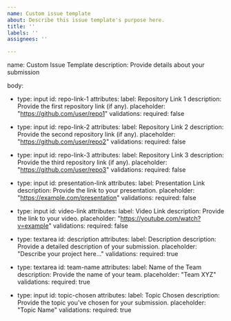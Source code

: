 ```yaml
---
name: Custom issue template
about: Describe this issue template's purpose here.
title: ''
labels: ''
assignees: ''

---
```


name: Custom Issue Template
description: Provide details about your submission

body:
  - type: input
    id: repo-link-1
    attributes:
      label: Repository Link 1
      description: Provide the first repository link (if any).
      placeholder: "https://github.com/user/repo1"
    validations:
      required: false

  - type: input
    id: repo-link-2
    attributes:
      label: Repository Link 2
      description: Provide the second repository link (if any).
      placeholder: "https://github.com/user/repo2"
    validations:
      required: false

  - type: input
    id: repo-link-3
    attributes:
      label: Repository Link 3
      description: Provide the third repository link (if any).
      placeholder: "https://github.com/user/repo3"
    validations:
      required: false

  - type: input
    id: presentation-link
    attributes:
      label: Presentation Link
      description: Provide the link to your presentation.
      placeholder: "https://example.com/presentation"
    validations:
      required: false

  - type: input
    id: video-link
    attributes:
      label: Video Link
      description: Provide the link to your video.
      placeholder: "https://youtube.com/watch?v=example"
    validations:
      required: false

  - type: textarea
    id: description
    attributes:
      label: Description
      description: Provide a detailed description of your submission.
      placeholder: "Describe your project here..."
    validations:
      required: true

  - type: textarea
    id: team-name
    attributes:
      label: Name of the Team
      description: Provide the name of your team.
      placeholder: "Team XYZ"
    validations:
      required: true

  - type: input
    id: topic-chosen
    attributes:
      label: Topic Chosen
      description: Provide the topic you've chosen for your submission.
      placeholder: "Topic Name"
    validations:
      required: true
